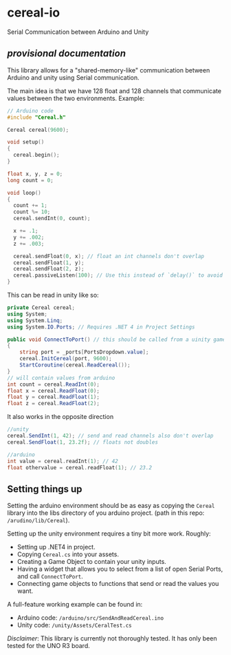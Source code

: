 # cereal-io
Serial Communication between Arduino and Unity

## *provisional documentation*

This library allows for a "shared-memory-like" communication between Arduino and unity using Serial communication. 

The main idea is that we have 128 float and 128 channels that communicate values between the two 
environments. Example:

```c++
// Arduino code
#include "Cereal.h"

Cereal cereal(9600);

void setup()
{
  cereal.begin();
}

float x, y, z = 0;
long count = 0;

void loop()
{
  count += 1;
  count %= 10;
  cereal.sendInt(0, count);

  x += .1;
  y += .002;
  z += .003;

  cereal.sendFloat(0, x); // float an int channels don't overlap
  cereal.sendFloat(1, y);
  cereal.sendFloat(2, z);
  cereal.passiveListen(100); // Use this instead of `delay()` to avoid blocking.
}
```

This can be read in unity like so:

```c#
private Cereal cereal;
using System;
using System.Linq;
using System.IO.Ports; // Requires .NET 4 in Project Settings

public void ConnectToPort() // this should be called from a uinity game object
{
    string port = _ports[PortsDropdown.value];
    cereal.InitCereal(port, 9600);
    StartCoroutine(cereal.ReadCereal());
}
// will contain values from arduino
int count = cereal.ReadInt(0);
float x = cereal.ReadFloat(0);
float y = cereal.ReadFloat(1);
float z = cereal.ReadFloat(2);
```
It also works in the opposite direction

```c#
//unity
cereal.SendInt(1, 42); // send and read channels also don't overlap
cereal.SendFloat(1, 23.2f); // floats not doubles
```

```c++
//arduino
int value = cereal.readInt(1); // 42
float othervalue = cereal.readFloat(1); // 23.2
```


## Setting things up


Setting the arduino environment should be as easy as copying the `Cereal` library into the libs directory
of you arduino project. (path in this repo: `/arudino/lib/Cereal`).

Setting up the unity environment requires a tiny bit more work. Roughly:

- Setting up .NET4 in project.
- Copying `Cereal.cs` into your assets. 
- Creating a Game Object to contain your unity inputs.
- Having a widget that allows you to select from a list of open Serial Ports, and call
`ConnectToPort`. 
- Connecting game objects to functions that send or read the values you want. 

A full-feature working example can be found in:

- Arduino code: `/arduino/src/SendAndReadCereal.ino`
- Unity code: `/unity/Assets/CeralTest.cs`


*Disclaimer*: This library is currently not thoroughly tested. It has only been tested for
the UNO R3 board.



